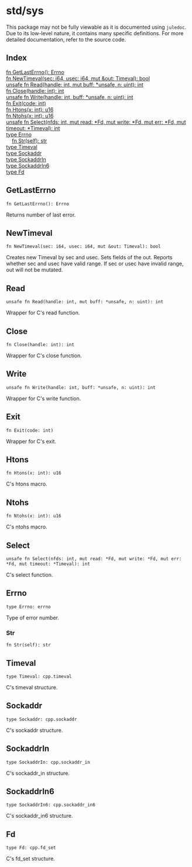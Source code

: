 # std/sys

This package may not be fully viewable as it is documented using `juledoc`. Due to its low-level nature, it contains many specific definitions. For more detailed documentation, refer to the source code.

## Index

[fn GetLastErrno\(\): Errno](#getlasterrno)\
[fn NewTimeval\(sec: i64, usec: i64, mut &amp;out: Timeval\): bool](#newtimeval)\
[unsafe fn Read\(handle: int, mut buff: \*unsafe, n: uint\): int](#read)\
[fn Close\(handle: int\): int](#close)\
[unsafe fn Write\(handle: int, buff: \*unsafe, n: uint\): int](#write)\
[fn Exit\(code: int\)](#exit)\
[fn Htons\(x: int\): u16](#htons)\
[fn Ntohs\(x: int\): u16](#ntohs)\
[unsafe fn Select\(nfds: int, mut read: \*Fd, mut write: \*Fd, mut err: \*Fd, mut timeout: \*Timeval\): int](#select)\
[type Errno](#errno)\
&nbsp;&nbsp;&nbsp;&nbsp;[fn Str\(self\): str](#str)\
[type Timeval](#timeval)\
[type Sockaddr](#sockaddr)\
[type SockaddrIn](#sockaddrin)\
[type SockaddrIn6](#sockaddrin6)\
[type Fd](#fd)



## GetLastErrno
```jule
fn GetLastErrno(): Errno
```
Returns number of last error\.

## NewTimeval
```jule
fn NewTimeval(sec: i64, usec: i64, mut &out: Timeval): bool
```
Creates new Timeval by sec and usec\. Sets fields of the out\. Reports whether sec and usec have valid range\. If sec or usec have invalid range, out will not be mutated\.

## Read
```jule
unsafe fn Read(handle: int, mut buff: *unsafe, n: uint): int
```
Wrapper for C&#39;s read function\.

## Close
```jule
fn Close(handle: int): int
```
Wrapper for C&#39;s close function\.

## Write
```jule
unsafe fn Write(handle: int, buff: *unsafe, n: uint): int
```
Wrapper for C&#39;s write function\.

## Exit
```jule
fn Exit(code: int)
```
Wrapper for C&#39;s exit\.

## Htons
```jule
fn Htons(x: int): u16
```
C&#39;s htons macro\.

## Ntohs
```jule
fn Ntohs(x: int): u16
```
C&#39;s ntohs macro\.

## Select
```jule
unsafe fn Select(nfds: int, mut read: *Fd, mut write: *Fd, mut err: *Fd, mut timeout: *Timeval): int
```
C&#39;s select function\.

## Errno
```jule
type Errno: errno
```
Type of error number\.

### Str
```jule
fn Str(self): str
```


## Timeval
```jule
type Timeval: cpp.timeval
```
C&#39;s timeval structure\.

## Sockaddr
```jule
type Sockaddr: cpp.sockaddr
```
C&#39;s sockaddr structure\.

## SockaddrIn
```jule
type SockaddrIn: cpp.sockaddr_in
```
C&#39;s sockaddr\_in structure\.

## SockaddrIn6
```jule
type SockaddrIn6: cpp.sockaddr_in6
```
C&#39;s sockaddr\_in6 structure\.

## Fd
```jule
type Fd: cpp.fd_set
```
C&#39;s fd\_set structure\.